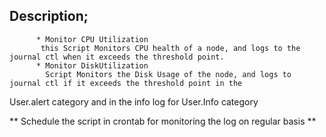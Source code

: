 ## Description;
          * Monitor CPU Utilization
           this Script Monitors CPU health of a node, and logs to the journal ctl when it exceeds the threshold point.
          * Monitor DiskUtilization
            Script Monitors the Disk Usage of the node, and logs to journal ctl if it exceeds the threshold point in the 
User.alert category and in the info log for User.Info category

** Schedule the script in crontab for monitoring the log on regular basis **
